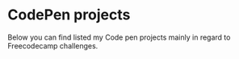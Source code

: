 # CodePen projects


Below you can find listed my Code pen projects mainly in regard to Freecodecamp challenges.

